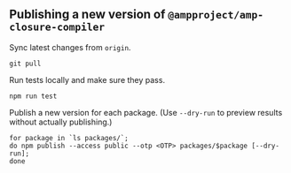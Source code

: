 ## Publishing a new version of `@ampproject/amp-closure-compiler`

Sync latest changes from `origin`.

```
git pull
```

Run tests locally and make sure they pass.

```
npm run test
```

Publish a new version for each package. (Use `--dry-run` to preview results without actually publishing.)

```
for package in `ls packages/`;
do npm publish --access public --otp <OTP> packages/$package [--dry-run];
done
```
